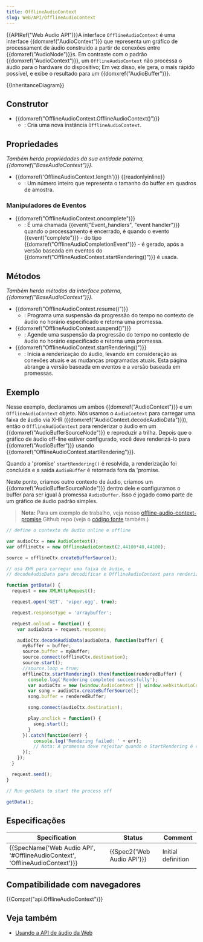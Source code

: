 ```yaml
---
title: OfflineAudioContext
slug: Web/API/OfflineAudioContext
---
```

{{APIRef("Web Audio API")}}A interface `OfflineAudioContext` é uma interface {{domxref("AudioContext")}} que representa um gráfico de processament de áudio construido a partir de conexões entre {{domxref("AudioNode")}}s. Em contraste com o padrão {{domxref("AudioContext")}}, um `OfflineAudioContext` não processa o áudio para o hardware do dispositivo; Em vez disso, ele gera, o mais rápido possível, e exibe o resultado para um {{domxref("AudioBuffer")}}.

{{InheritanceDiagram}}

## Construtor

- {{domxref("OfflineAudioContext.OfflineAudioContext()")}}
  - : Cria uma nova instância `OfflineAudioContext`.

## Propriedades

_Também herda propriedades da sua entidade paterna, {{domxref("BaseAudioContext")}}._

- {{domxref('OfflineAudioContext.length')}} {{readonlyinline}}
  - : Um número inteiro que representa o tamanho do buffer em quadros de amostra.

### Manipuladores de Eventos

- {{domxref("OfflineAudioContext.oncomplete")}}
  - : É uma chamada {{event("Event_handlers", "event handler")}} quando o processamento é encerrado, é quando o evento {{event("complete")}} - do tipo {{domxref("OfflineAudioCompletionEvent")}} - é gerado, após a versão baseada em eventos do {{domxref("OfflineAudioContext.startRendering()")}} é usada.

## Métodos

_Também herda métodos da interface paterna, {{domxref("BaseAudioContext")}}._

- {{domxref("OfflineAudioContext.resume()")}}
  - : Programa uma suspensão da progressão do tempo no contexto de áudio no horário especificado e retorna uma promessa.
- {{domxref("OfflineAudioContext.suspend()")}}
  - : Agende uma suspensão da progressão do tempo no contexto de áudio no horário especificado e retorna uma promessa.
- {{domxref("OfflineAudioContext.startRendering()")}}
  - : Inicia a renderização do áudio, levando em consideração as conexões atuais e as mudanças programadas atuais. Esta página abrange a versão baseada em eventos e a versão baseada em promessas.

## Exemplo

Nesse exemplo, declaramos um ambos {{domxref("AudioContext")}} e um `OfflineAudioContext` objeto. Nós usamos o `AudioContext` para carregar uma faixa de áudio via XHR ({{domxref("AudioContext.decodeAudioData")}}), então o `OfflineAudioContext` para renderizar o áudio em um {{domxref("AudioBufferSourceNode")}} e reproduzir a trilha. Depois que o gráfico de áudio off-line estiver configurado, você deve renderizá-lo para {{domxref("AudioBuffer")}} usando {{domxref("OfflineAudioContext.startRendering")}}.

Quando a 'promise' `startRendering()` é resolvida, a renderização foi concluída e a saída `AudioBuffer` é retornada fora da 'promise.

Neste ponto, criamos outro contexto de áudio, criamos um {{domxref("AudioBufferSourceNode")}} dentro dele e configuramos o buffer para ser igual à promessa `AudioBuffer`. Isso é jogado como parte de um gráfico de áudio padrão simples.

> **Nota:** Para um exemplo de trabalho, veja nosso [offline-audio-context-promise](https://mdn.github.io/webaudio-examples/offline-audio-context-promise/) Github repo (veja o [código fonte](https://github.com/mdn/webaudio-examples/tree/master/offline-audio-context-promise) também.)

```js
// define o contexto de áudio online e offline

var audioCtx = new AudioContext();
var offlineCtx = new OfflineAudioContext(2,44100*40,44100);

source = offlineCtx.createBufferSource();

// usa XHR para carregar uma faixa de áudio, e
// decodeAudioData para decodificar e OfflineAudioContext para renderizar

function getData() {
  request = new XMLHttpRequest();

  request.open('GET', 'viper.ogg', true);

  request.responseType = 'arraybuffer';

  request.onload = function() {
    var audioData = request.response;

    audioCtx.decodeAudioData(audioData, function(buffer) {
      myBuffer = buffer;
      source.buffer = myBuffer;
      source.connect(offlineCtx.destination);
      source.start();
      //source.loop = true;
      offlineCtx.startRendering().then(function(renderedBuffer) {
        console.log('Rendering completed successfully');
        var audioCtx = new (window.AudioContext || window.webkitAudioContext)();
        var song = audioCtx.createBufferSource();
        song.buffer = renderedBuffer;

        song.connect(audioCtx.destination);

        play.onclick = function() {
          song.start();
        }
      }).catch(function(err) {
          console.log('Rendering failed: ' + err);
          // Nota: A promessa deve rejeitar quando o StartRendering é chamado uma segunda vez em um OfflineAudioContext
      });
    });
  }

  request.send();
}

// Run getData to start the process off

getData();
```

## Especificações

| Specification                                                                                        | Status                               | Comment            |
| ---------------------------------------------------------------------------------------------------- | ------------------------------------ | ------------------ |
| {{SpecName('Web Audio API', '#OfflineAudioContext', 'OfflineAudioContext')}} | {{Spec2('Web Audio API')}} | Initial definition |

## Compatibilidade com navegadores

{{Compat("api.OfflineAudioContext")}}

## Veja também

- [Usando a API de áudio da Web](/pt-BR/docs/Web_Audio_API/Using_Web_Audio_API)
